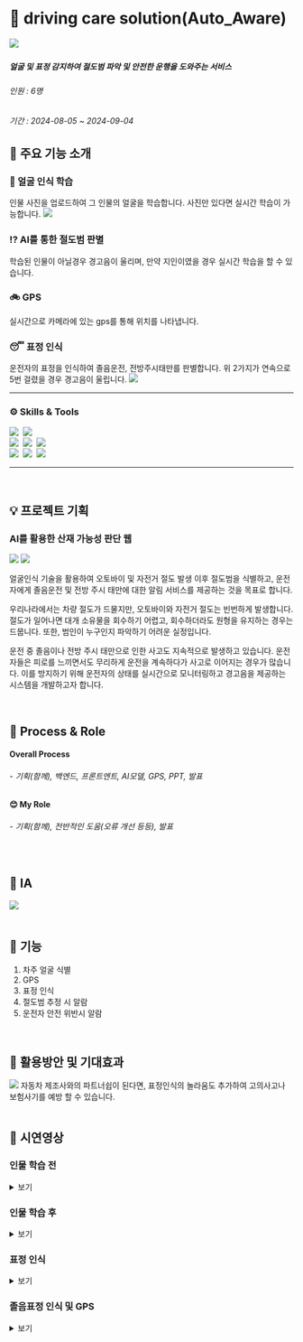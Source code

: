 # 🚗 driving care solution(Auto_Aware)
 <img src="https://github.com/user-attachments/assets/796eabaa-6c89-4958-a389-fa507374dbc7">

##### 얼굴 및 표정 감지하여 절도범 파악 및 안전한 운행을 도와주는 서비스
###### 인원 : 6명
###### 기간 : 2024-08-05 ~ 2024-09-04

## 💼 주요 기능 소개

### 📸 얼굴 인식 학습
인물 사진을 업로드하여 그 인물의 얼굴을 학습합니다.
사진만 있다면 실시간 학습이 가능합니다.
<img src="https://github.com/user-attachments/assets/a2e0f86f-6708-4763-8dc8-9003039330c0" />&nbsp;


### ⁉️ AI를 통한 절도범 판별
학습된 인물이 아닐경우 경고음이 울리며,
만약 지인이였을 경우 실시간 학습을 할 수 있습니다.

### 🚲 GPS
실시간으로 카메라에 있는 gps를 통해 위치를 나타냅니다.

### 😴 표정 인식
운전자의 표정을 인식하여 졸음운전, 전방주시태만를 판별합니다.
위 2가지가 연속으로 5번 걸렸을 경우 경고음이 울립니다.
<img src="https://github.com/user-attachments/assets/50dea21c-46fb-49a7-a3f9-323171d52bce" />&nbsp;


--------------------
### ⚙️ Skills & Tools
  <img src="https://img.shields.io/badge/Github-181717.svg?style=flat&logo=Github&logoColor=white" />&nbsp;
  <img src="https://img.shields.io/badge/VScode-0854C1.svg?style=flat&logo=VScode&logoColor=white" />&nbsp;
</br>
  <img src="https://img.shields.io/badge/React-61DAFB.svg?style=flat&logo=React&logoColor=white" />&nbsp;
  <img src="https://img.shields.io/badge/Css3-1572B6?style=flat&logo=Css3&logoColor=white" />&nbsp;
  <img src="https://img.shields.io/badge/JavaScript-F7DF1E?style=flat&logo=JavaScript&logoColor=white" />&nbsp;
</br>
  <img src="https://img.shields.io/badge/FastAPI-009688?style=flat-square&logo=FastAPI&logoColor=white"/>&nbsp;
  <img src="https://img.shields.io/badge/OpenCV-5C3EE8.svg?style=flat&logo=OpenCV&logoColor=white" />&nbsp;
  <img src="https://img.shields.io/badge/MondoDB-47A248.svg?style=flat&logo=MongoDB&logoColor=white" />&nbsp;
  
--------------------

<br>

## 💡 프로젝트 기획

### AI를 활용한 산재 가능성 판단 웹

<img src="https://github.com/user-attachments/assets/6a8a427c-af23-4a27-a6ab-591dfe789663">
<img src="https://github.com/user-attachments/assets/a2d80689-ca04-42ee-85e7-192f41cae7d5">

얼굴인식 기술을 활용하여 오토바이 및 자전거 절도 발생 이후 절도범을 식별하고, 운전자에게 졸음운전 및 전방 주시 태만에 대한 알림 서비스를 제공하는 것을 목표로 합니다.

우리나라에서는 차량 절도가 드물지만, 오토바이와 자전거 절도는 빈번하게 발생합니다. 절도가 일어나면 대개 소유물을 회수하기 어렵고, 회수하더라도 원형을 유지하는 경우는 드뭅니다. 또한, 범인이 누구인지 파악하기 어려운 실정입니다.

운전 중 졸음이나 전방 주시 태만으로 인한 사고도 지속적으로 발생하고 있습니다. 운전자들은 피로를 느끼면서도 무리하게 운전을 계속하다가 사고로 이어지는 경우가 많습니다. 이를 방지하기 위해 운전자의 상태를 실시간으로 모니터링하고 경고음을 제공하는 시스템을 개발하고자 합니다.

<br>

## 📌 Process & Role
#### Overall Process
###### - 기획(함께), 백엔드, 프론트엔트, AI모델, GPS, PPT, 발표
#### 😊 My Role
###### - 기획(함께), 전반적인 도움(오류 개선 등등), 발표

<br>

## 📌 IA
<img src="https://github.com/user-attachments/assets/5cfacc0e-8c88-41db-a93c-376f07093573">

<br>
<br>

## 📌 기능
1. 차주 얼굴 식별
2. GPS
3. 표정 인식
4. 절도범 추정 시 알람
5. 운전자 안전 위반시 알람

<br>

## 📌 활용방안 및 기대효과
<img src="https://github.com/user-attachments/assets/36b9252d-a3f8-49ef-8ee6-1fc05729c161">
자동차 제조사와의 파트너쉽이 된다면, 표정인식의 놀라움도 추가하여
고의사고나 보험사기를 예방 할 수 있습니다.
<br>
<br>

## 📌 시연영상
 
### 인물 학습 전
<details>
<summary>보기</summary>
<img src="https://github.com/JangDragon/Auto-Aware/blob/6d0456dec829f7796040a79cc83d297fad44e2b3/demo_video/demo_video1.gif">
</details>

### 인물 학습 후
<details>
<summary>보기</summary>
<img src="https://github.com/JangDragon/Auto-Aware/blob/6d0456dec829f7796040a79cc83d297fad44e2b3/demo_video/demo_video2.gif">
</details>

### 표정 인식
<details>
<summary>보기</summary>
<img src="https://github.com/JangDragon/Auto-Aware/blob/73cf73a458f5592e232b491ac6452f72d8c72bf8/demo_video/demo_video3.gif">
</details>

### 졸음표정 인식 및 GPS
<details>
<summary>보기</summary>
<img src="https://github.com/JangDragon/Auto-Aware/blob/73cf73a458f5592e232b491ac6452f72d8c72bf8/demo_video/demo_video4.gif">
</details>
